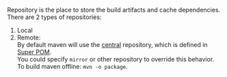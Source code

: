 Repository is the place to store the build artifacts and cache dependencies.  
There are 2 types of repositories:
1. Local
2. Remote:   
   By default maven will use the [central](https://repo.maven.apache.org/maven2/) repository, which is defined in [Super POM](https://maven.apache.org/ref/3.6.3/maven-model-builder/super-pom.html).  
   You could specify `mirror` or other repository to override this behavior. To build maven offline: `mvn -o package`.